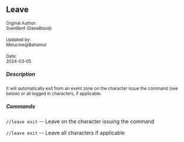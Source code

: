 ## Leave

<sup>Orginal Author:</sup>
<br>
<sup>SvenBent (DaneBlood)</sup>
<br><br>
<sup>Updated by:</sup>
<br>
<sup>Melucine@Bahamut</sup>
<br><br>
<sup>Date:</sup>
<br>
<sup>2024-03-05</sup>

##### Description

<sup>It will automatically exit from an event zone on the character issue the command (see below) or all logged in characters, if applicable. </sup>

##### Commands

`//leave exit` -- Leave on the character issuing the command

`//leave exit` -- Leave all characters if applicable
